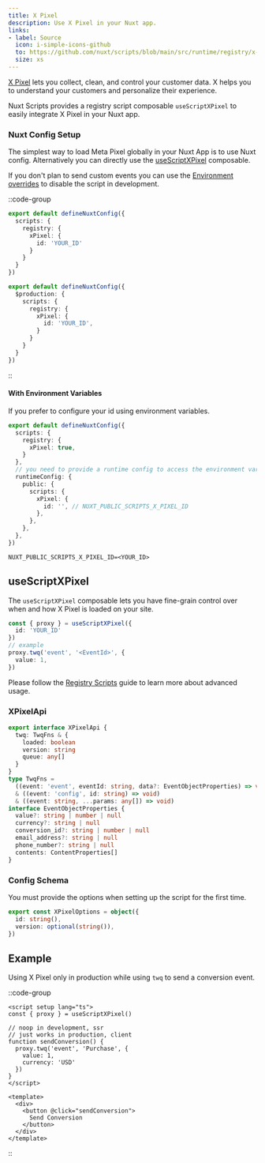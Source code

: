 ```yaml
---
title: X Pixel
description: Use X Pixel in your Nuxt app.
links:
- label: Source
  icon: i-simple-icons-github
  to: https://github.com/nuxt/scripts/blob/main/src/runtime/registry/x-pixel.ts
  size: xs
---
```


[X Pixel](https://x.com/) lets you collect, clean, and control your customer data. X helps you to understand your customers and personalize their experience.

Nuxt Scripts provides a registry script composable `useScriptXPixel` to easily integrate X Pixel in your Nuxt app.

### Nuxt Config Setup

The simplest way to load Meta Pixel globally in your Nuxt App is to use Nuxt config. Alternatively you can directly
use the [useScriptXPixel](#useScriptXPixel) composable.

If you don't plan to send custom events you can use the [Environment overrides](https://nuxt.com/docs/getting-started/configuration#environment-overrides) to
disable the script in development.

::code-group

```ts [Always enabled]
export default defineNuxtConfig({
  scripts: {
    registry: {
      xPixel: {
        id: 'YOUR_ID'
      }
    }
  }
})
```

```ts [Production only]
export default defineNuxtConfig({
  $production: {
    scripts: {
      registry: {
        xPixel: {
          id: 'YOUR_ID',
        }
      }
    }
  }
})
```

::

#### With Environment Variables

If you prefer to configure your id using environment variables.

```ts [nuxt.config.ts]
export default defineNuxtConfig({
  scripts: {
    registry: {
      xPixel: true,
    }
  },
  // you need to provide a runtime config to access the environment variables
  runtimeConfig: {
    public: {
      scripts: {
        xPixel: {
          id: '', // NUXT_PUBLIC_SCRIPTS_X_PIXEL_ID
        },
      },
    },
  },
})
```

```text [.env]
NUXT_PUBLIC_SCRIPTS_X_PIXEL_ID=<YOUR_ID>
```

## useScriptXPixel

The `useScriptXPixel` composable lets you have fine-grain control over when and how X Pixel is loaded on your site.

```ts
const { proxy } = useScriptXPixel({
  id: 'YOUR_ID'
})
// example
proxy.twq('event', '<EventId>', {
  value: 1,
})
```

Please follow the [Registry Scripts](/docs/guides/registry-scripts) guide to learn more about advanced usage.

### XPixelApi

```ts
export interface XPixelApi {
  twq: TwqFns & {
    loaded: boolean
    version: string
    queue: any[]
  }
}
type TwqFns =
  ((event: 'event', eventId: string, data?: EventObjectProperties) => void)
  & ((event: 'config', id: string) => void)
  & ((event: string, ...params: any[]) => void)
interface EventObjectProperties {
  value?: string | number | null
  currency?: string | null
  conversion_id?: string | number | null
  email_address?: string | null
  phone_number?: string | null
  contents: ContentProperties[]
}
```

### Config Schema

You must provide the options when setting up the script for the first time.

```ts
export const XPixelOptions = object({
  id: string(),
  version: optional(string()),
})
```

## Example

Using X Pixel only in production while using `twq` to send a conversion event.

::code-group

```vue [ConversionButton.vue]
<script setup lang="ts">
const { proxy } = useScriptXPixel()

// noop in development, ssr
// just works in production, client
function sendConversion() {
  proxy.twq('event', 'Purchase', {
    value: 1,
    currency: 'USD'
  })
}
</script>

<template>
  <div>
    <button @click="sendConversion">
      Send Conversion
    </button>
  </div>
</template>
```


::
